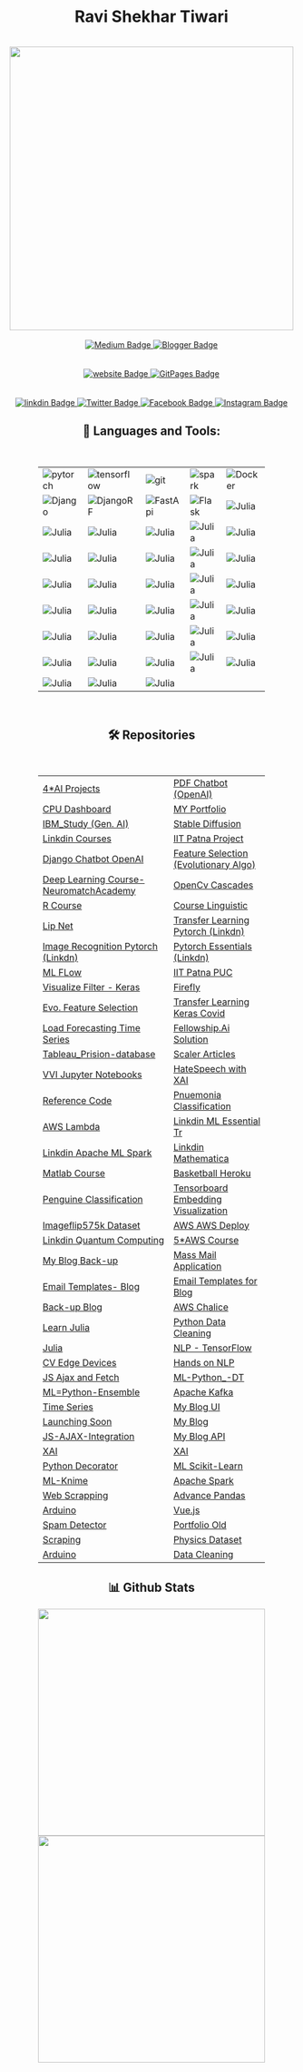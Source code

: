 <link rel="stylesheet" href="https://www.w3schools.com/w3css/4/w3.css">

<div id="header" align="center">
    <h1>Ravi Shekhar Tiwari</h1>
     <br>
  <img src="https://media.giphy.com/media/M9gbBd9nbDrOTu1Mqx/giphy.gif" width="500px"/>


<br>
  <div id="Blog">
  <br>
    
   <a href="https://tiwari11-rst.medium.com/">
    <img src="https://img.shields.io/badge/Medium-12100E?style=for-the-badge&logo=medium&logoColor=white" alt="Medium Badge"/>
  </a>

   <a href="https://ravishekhartiwari.blogspot.com/">
    <img src="https://img.shields.io/badge/Blogger-FF5722?style=for-the-badge&logo=blogger&logoColor=white" alt="
Blogger Badge"/>
  </a>

  </div>
<br>
   <div id="Websites">
   <br>
    
   <a href="https:www.rstiwari.com">
    <img src="https://img.shields.io/badge/website-000000?style=for-the-badge&logo=About.me&logoColor=white" alt="website Badge"/>
  </a>

   <a href="https://portfolio.rstiwari.com">
    <img src="https://img.shields.io/badge/GitHub%20Pages-222222?style=for-the-badge&logo=GitHub%20Pages&logoColor=white" alt="
GitPages Badge"/>
  </a>

  </div>
<br>
 <div id="badges">
     <br>
  <a href="http://www.linkedin.com/in/ravishekhartiwari">
    <img src="https://img.shields.io/badge/LinkedIn-0077B5?style=for-the-badge&logo=linkedin&logoColor=white" alt="linkdin Badge"/>
  </a>
  <a href="https://twitter.com/tiwari11rst">
    <img src="https://img.shields.io/badge/Twitter-1DA1F2?style=for-the-badge&logo=twitter&logoColor=white" alt="Twitter Badge"/>
  </a>
  <a href="https://www.facebook.com/ravishekhar.tiwari.5">
    <img src="https://img.shields.io/badge/Facebook-1877F2?style=for-the-badge&logo=facebook&logoColor=white" alt="Facebook Badge"/>
  </a>
  <a href="https://www.instagram.com/ravishekhartiwari/">
    <img src="https://img.shields.io/badge/Instagram-E4405F?style=for-the-badge&logo=instagram&logoColor=white" alt="Instagram Badge"/>
  </a>
 </div>

 <div id="Tools">
     
   <h2> 🔨 Languages and Tools:</h2>
   <br>
    <table style="width:400px">
  <tr>
    <td>
    <img align="left" src="https://img.shields.io/badge/PyTorch-EE4C2C?style=for-the-badge&logo=pytorch&logoColor=white" alt="pytorch" /> 
     </td>
    <td>
<img align="left" src="https://img.shields.io/badge/TensorFlow-FF6F00?style=for-the-badge&logo=tensorflow&logoColor=white" alt="tensorflow" /></td>
    <td><img src="https://img.shields.io/badge/Keras-FF0000?style=for-the-badge&logo=keras&logoColor=white" align="left" alt="git" /></td>
      <td><img src="https://img.shields.io/badge/Apache_Spark-FFFFFF?style=for-the-badge&logo=apachespark&logoColor=#E35A16" align="left" alt="spark" />
</td>
      <td><img src="https://img.shields.io/badge/Docker-2CA5E0?style=for-the-badge&logo=docker&logoColor=white" align="left" alt="Docker" /></td>
     
      
  </tr>

   <tr>
      <td><img src="https://img.shields.io/badge/Docker-2CA5E0?style=for-the-badge&logo=docker&logoColor=white" align="left" alt="Django" />
</td>
      <td><img src="https://img.shields.io/badge/django%20rest-ff1709?style=for-the-badge&logo=django&logoColor=white" align="left" alt="DjangoRF" />
 </td>
      <td> <img src="https://img.shields.io/badge/fastapi-109989?style=for-the-badge&logo=FASTAPI&logoColor=white" align="left" alt="FastApi" />
</td>
      <td><img src="https://img.shields.io/badge/Flask-000000?style=for-the-badge&logo=flask&logoColor=white" align="left" alt="Flask" />
 </td>
        <td><img src="https://img.shields.io/badge/Julia-9558B2?style=for-the-badge&logo=julia&logoColor=white" align="left" alt="Julia" />
</td>
  </tr>
 <tr>
      <td><img src="https://img.shields.io/badge/OpenCV-27338e?style=for-the-badge&logo=OpenCV&logoColor=white" align="left" alt="Julia" />
 </td>
      <td><img src="https://img.shields.io/badge/Postman-FF6C37?style=for-the-badge&logo=Postman&logoColor=white" align="left" alt="Julia" /> </td>
      <td> 
<img src="https://img.shields.io/badge/PowerBI-F2C811?style=for-the-badge&logo=Power%20BI&logoColor=white" align="left" alt="Julia" /></td>
       <td><img src="https://img.shields.io/badge/R-276DC3?style=for-the-badge&logo=r&logoColor=white" align="left" alt="Julia" />
</td>
      <td><img src="https://img.shields.io/badge/Rust-000000?style=for-the-badge&logo=rust&logoColor=white" align="left" alt="Julia" />
</td>
  </tr>
  <tr>
      <td><img src="https://img.shields.io/badge/Selenium-43B02A?style=for-the-badge&logo=Selenium&logoColor=white" align="left" alt="Julia" />
 </td>
      <td><img src="https://img.shields.io/badge/Shell_Script-121011?style=for-the-badge&logo=gnu-bash&logoColor=white" align="left" alt="Julia" />  </td>
<td><img src="https://img.shields.io/badge/Tailwind_CSS-38B2AC?style=for-the-badge&logo=tailwind-css&logoColor=white" align="left" alt="Julia" /></td>
<td><img src="https://img.shields.io/badge/Tableau-E97627?style=for-the-badge&logo=Tableau&logoColor=white" align="left" alt="Julia" />
 </td>
       <td>
<img src="https://img.shields.io/badge/Alibaba_Cloud-FF6A00?style=for-the-badge&logo=alibabacloud&logoColor=white" align="left" alt="Julia" /></td>
  </tr>
 <tr>
     <td><img src="https://img.shields.io/badge/Amazon_AWS-FF9900?style=for-the-badge&logo=amazonaws&logoColor=white" align="left" alt="Julia" /></td>
     <td><img src="https://img.shields.io/badge/Digital_Ocean-0080FF?style=for-the-badge&logo=DigitalOcean&logoColor=white" align="left" alt="Julia" /></td>
     <td><img src="https://img.shields.io/badge/Heroku-430098?style=for-the-badge&logo=heroku&logoColor=white" align="left" alt="Julia" /></td>
     <td><img src="https://img.shields.io/badge/Twilio-F22F46?style=for-the-badge&logo=Twilio&logoColor=white" align="left" alt="Julia" /></td>
     <td><img src="https://img.shields.io/badge/Microsoft%20SQL%20Server-CC2927?style=for-the-badge&logo=microsoft%20sql%20server&logoColor=white" align="left" alt="Julia" /></td>
 </tr>
   <tr>
     <td><img src="https://img.shields.io/badge/MySQL-005C84?style=for-the-badge&logo=mysql&logoColor=white" align="left" alt="Julia" /></td>
     <td><img src="https://img.shields.io/badge/rabbitmq-%23FF6600.svg?&style=for-the-badge&logo=rabbitmq&logoColor=white" align="left" alt="Julia" /></td>
     <td><img src="https://img.shields.io/badge/Bootstrap-563D7C?style=for-the-badge&logo=bootstrap&logoColor=white" align="left" alt="Julia" /></td>
     <td><img src="https://img.shields.io/badge/conda-342B029.svg?&style=for-the-badge&logo=anaconda&logoColor=white" align="left" alt="Julia" /></td>
     <td><img src="https://img.shields.io/badge/Colab-F9AB00?style=for-the-badge&logo=googlecolab&color=525252" align="left" alt="Julia" /></td>
 </tr>
  <tr>
     <td><img src="https://img.shields.io/badge/VSCode-0078D4?style=for-the-badge&logo=visual%20studio%20code&logoColor=white" align="left" alt="Julia" /></td>
     <td<img src="https://img.shields.io/badge/Visual_Studio_Code-0078D4?style=for-the-badge&logo=visual%20studio%20code&logoColor=white" align="left" alt="Julia" /></td>
     <td><img src="https://img.shields.io/badge/C-00599C?style=for-the-badge&logo=c&logoColor=white" align="left" alt="Julia" /></td>
     <td><img src="https://img.shields.io/badge/C%2B%2B-00599C?style=for-the-badge&logo=c%2B%2B&logoColor=white" align="left" alt="Julia" /></td>
     <td><img src="https://img.shields.io/badge/json-5E5C5C?style=for-the-badge&logo=json&logoColor=white" align="left" alt="Julia" /></td>
  <td><img src="https://img.shields.io/badge/PHP-777BB4?style=for-the-badge&logo=php&logoColor=white" align="left" alt="Julia" /></td>
 </tr>
<tr>
     <td><img src="https://img.shields.io/badge/Plotly-239120?style=for-the-badge&logo=plotly&logoColor=white" align="left" alt="Julia" /></td>
     <td><img src="https://img.shields.io/badge/PLSQL-F80000?style=for-the-badge&logo=oracle&logoColor=black" align="left" alt="Julia" /></td>
     <td><img src="https://img.shields.io/badge/scikit_learn-F7931E?style=for-the-badge&logo=scikit-learn&logoColor=white" align="left" alt="Julia" /></td>
     <td><img src="https://img.shields.io/badge/SciPy-654FF0?style=for-the-badge&logo=SciPy&logoColor=white" align="left" alt="Julia" /></td>
     <td><img src="https://img.shields.io/badge/GIT-E44C30?style=for-the-badge&logo=git&logoColor=white" align="left" alt="Julia" /></td>
 </tr> 
 <tr>
     <td><img src="https://img.shields.io/badge/powershell-5391FE?style=for-the-badge&logo=powershell&logoColor=white" align="left" alt="Julia" /></td>
     <td><img src="https://img.shields.io/badge/windows%20terminal-4D4D4D?style=for-the-badge&logo=windows%20terminal&logoColor=white" align="left" alt="Julia" /></td>
     <td><img src="https://img.shields.io/badge/Airflow-017CEE?style=for-the-badge&logo=Apache%20Airflow&logoColor=white" align="left" alt="Julia" /></td>
     <td></td>
     <td></td>
 </tr> 
 
</table>


 </div>
   
   <br>
   </div>
   <div id="Projects"  align="center">
       <h2>  🛠️  Repositories </h2> 
       <br>
       <table style="width:400px">

  <tr>
    <td ><a href="https://github.com/happyman11/Real-Time-AI-Product-Projects" target="_blank"> 4*AI Projects</a></td>
    <td><a href="https://github.com/happyman11/PUC-PDF-Openai" target="_blank">PDF Chatbot (OpenAI)</a></td>
   </tr>
  </tr>
     <td><a href="https://github.com/happyman11/CPU_Usage_Dashboard" target="_blank">CPU Dashboard</a></td>
     <td><a href="https://github.com/happyman11/happyman11.github.io" target="_blank"> MY Portfolio</a></td>
  <tr>
     <td><a href="https://github.com/happyman11/IBM_Study" target="_blank">IBM_Study (Gen. AI)</a></td>
     <td><a href="https://github.com/happyman11/assessment-challenge_stbleDiffusion-Fast_API/tree/main" target="_blank">Stable  Diffusion</a></td>
  </tr>
  <tr>
     <td><a href="https://github.com/happyman11/linkdin_courses" target="_blank">Linkdin Courses</a></td>
     <td><a href="https://github.com/happyman11/PPGCL_JRF" target="_blank">IIT Patna Project</a></td>
  </tr>

  <tr>
     <td><a href="https://github.com/happyman11/django-chatbot/tree/main" target="_blank">Django Chatbot OpenAI</a></td>
     <td><a href="https://github.com/happyman11/Py_FS" target="_blank">Feature Selection (Evolutionary Algo)</a></td>
  </tr>
  <tr>
     <td><a href="https://github.com/happyman11/course-content-dl" target="_blank">Deep Learning Course-NeuromatchAcademy</a></td>
     <td><a href="https://github.com/happyman11/opencv-cascade" target="_blank">OpenCv Cascades</a></td>
  </tr>
  <tr>
     <td><a href="https://github.com/happyman11/NTNU_ENC2055_DATA" target="_blank">R Course</a></td>
     <td><a href="https://github.com/happyman11/NTNU_ENC2055_LECTURES" target="_blank"> Course Linguistic</a></td>
  </tr>
  <tr>
     <td><a href="https://github.com/happyman11/LipNet/tree/main" target="_blank">Lip Net</a></td>
     <td><a href="https://github.com/happyman11/linkdin_transfer_learning_pytorch/tree/main" target="_blank">Transfer Learning Pytorch (Linkdn)</a></td>
  </tr>
  <tr>
     <td><a href="https://github.com/happyman11/linkdin_image_recognition/tree/main" target="_blank">Image Recognition Pytorch (Linkdn)</a></td>
     <td><a href="https://github.com/happyman11/linkdin_pytorch_essential_training/blob/main/README.md" target="_blank">Pytorch Essentials (Linkdn)</a></td>
  </tr>
  <tr>
     <td><a href="https://github.com/happyman11/Mlflow-Tutorial/tree/main" target="_blank">ML FLow</a></td>
     <td><a href="https://github.com/happyman11/IIT-Patna-Deployed-Application/tree/main" target="_blank">IIT Patna PUC</a></td>
  </tr>
  <tr>
     <td><a href="https://github.com/happyman11/visualize_channel_DL/tree/main" target="_blank">Visualize Filter - Keras</a></td>
     <td><a href="https://github.com/happyman11/FireflyAlgorithm" target="_blank">Firefly</a></td>
  </tr>
  <tr>
     <td><a href="https://github.com/happyman11/Wrapper-Feature-Selection-Toolbox-Python" target="_blank">Evo.  Feature Selection</a></td>
     <td><a href="https://github.com/happyman11/transer-learning-repository" target="_blank">Transfer Learning Keras Covid </a></td>
  </tr>
  <tr>
     <td><a href="https://github.com/happyman11/Loadforecasting/tree/main" target="_blank">Load Forecasting Time Series</a></td>
     <td><a href="https://github.com/happyman11/Fellowship.AI-solution/tree/main" target="_blank">Fellowship.Ai Solution</a></td>
  </tr>
  <tr>
     <td><a href="https://github.com/happyman11/Tableau_Prision-database/tree/main" target="_blank">Tableau_Prision-database</a></td>
     <td><a href="https://github.com/happyman11/Scaler_Articles" target="_blank">Scaler Articles</a></td>
  </tr>
  <tr>
     <td><a href="https://github.com/happyman11/notebooks_importantlinks" target="_blank">VVI Jupyter Notebooks</a></td>
     <td><a href="https://github.com/happyman11/bookchapter_LSTM_HAtespeech_LIME/tree/main" target="_blank">HateSpeech with XAI</a></td>
  </tr>
  <tr>
     <td><a href="https://github.com/happyman11/code_imp_wrk/tree/main" target="_blank">Reference Code</a></td>
     <td><a href="https://github.com/happyman11/Backup-usdcdrive/tree/main" target="_blank">Pnuemonia  Classification</a></td>
  </tr>
  <tr>
     <td><a href="https://github.com/happyman11/AWS-API-gateway-with-lambda-dynamo/tree/main" target="_blank">AWS Lambda</a></td>
     <td><a href="https://github.com/happyman11/linkdin-Amazon-wenservice-ML-Essential-Trainning" target="_blank">Linkdin ML Essential Tr</a></td>
  </tr>

   <tr>
     <td><a href="https://github.com/happyman11/linkdin-Apache-Spark-DL-essensial-Learning/tree/main" target="_blank">Linkdin  Apache ML Spark</a></td>
     <td><a href="https://github.com/happyman11/linkdin_mathematica-11-ML/tree/main" target="_blank">Linkdin Mathematica</a></td>
  </tr>

   <tr>
     <td><a href="https://github.com/happyman11/matlab-cource/tree/main" target="_blank">Matlab Course</a></td>
     <td><a href="https://github.com/happyman11/basketbaal_heroku-deploy" target="_blank">Basketball Heroku</a></td>
  </tr>

  <tr>
     <td><a href="https://github.com/happyman11/Penguine_Streamlit_Deployed_Heroku" target="_blank">Penguine Classification</a></td>
     <td><a href="https://github.com/happyman11/tensorboard-datavisualixation-" target="_blank">Tensorboard Embedding Visualization</a></td>
  </tr>
  
  <tr>
     <td><a href="https://github.com/happyman11/ImgFlip575K_Dataset" target="_blank">Imageflip575k Dataset</a></td>
     <td><a href="https://github.com/happyman11/aws_api_deployement/tree/main" target="_blank">AWS AWS Deploy</a></td>
  </tr>

<tr>
     <td><a href="https://github.com/happyman11/aws_quantum" target="_blank">Linkdin Quantum Computing</a></td>
     <td><a href="https://github.com/happyman11/linkdin_aws/tree/main" target="_blank">5*AWS Course </a></td>
  </tr>

<tr>
     <td><a href="https://github.com/happyman11/copy-backup/tree/main" target="_blank">My Blog Back-up</a></td>
     <td><a href="https://github.com/happyman11/massmail/tree/main" target="_blank">Mass Mail Application</a></td>
  </tr>

<tr>
     <td><a href="https://github.com/happyman11/templates_blog/tree/main" target="_blank">Email Templates- Blog</a></td>
     <td><a href="https://github.com/happyman11/email_templates/tree/main" target="_blank">Email Templates for Blog</a></td>
  </tr>

<tr>
     <td><a href="https://github.com/happyman11/backup_blog/tree/main" target="_blank">Back-up Blog</a></td>
     <td><a href="https://github.com/happyman11/aws_chalice/tree/main" target="_blank">AWS Chalice</a></td>
  </tr>

  <tr>
     <td><a href="https://github.com/happyman11/Learning-Julia/tree/main" target="_blank">Learn Julia</a></td>
     <td><a href="https://github.com/happyman11/Data-Cleanning-Essentials-python/tree/main" target="_blank">Python Data Cleaning </a></td>
  </tr>
 
 <tr>
     <td><a href="https://github.com/happyman11/Learning-Julia-Julia_-Power-like-Python-speed-like-C/tree/main" target="_blank">Julia</a></td>
     <td><a href="https://github.com/happyman11/Deep-Learning-Foundations_-Natural-Language-Processing-with-TensorFlow/tree/main" target="_blank">NLP - TensorFlow</a></td>
  </tr>

   <tr>
     <td><a href="https://github.com/happyman11/Computer-Vision-on-the-Raspberry-Pi-4/tree/main" target="_blank">CV Edge Devices</a></td>
     <td><a href="https://github.com/happyman11/Hands-On-Natural-Language-Processing/tree/main" target="_blank">Hands on NLP</a></td>
  </tr>

 <tr>
     <td><a href="https://github.com/happyman11/JavaScript_-Ajax-and-Fetch/tree/main" target="_blank">JS Ajax and Fetch </a></td>
     <td><a href="https://github.com/happyman11/Machine-Learning-with-Python_-Decision-Trees/tree/main" target="_blank">ML-Python_-DT</a></td>
  </tr>

  <tr>
     <td><a href="https://github.com/happyman11/Applied-Machine-Learning_-Ensemble-Learning/tree/main" target="_blank">ML=Python-Ensemble</a></td>
     <td><a href="https://github.com/happyman11/course_linkdin_apachekafka/tree/main" target="_blank">Apache Kafka</a></td>
  </tr>

<tr>
     <td><a href="https://github.com/happyman11/timeseries/tree/main" target="_blank">Time Series </a></td>
     <td><a href="https://github.com/happyman11/blogrstiwari.github.io/tree/main" target="_blank">My Blog UI</a></td>
  </tr>
<tr>
     <td><a href="https://github.com/happyman11/launching-soon-/tree/main" target="_blank">Launching Soon</a></td>
     <td><a href="https://github.com/happyman11/myblog/tree/main" target="_blank"> My Blog</a></td>
  </tr>
<tr>
     <td><a href="https://github.com/happyman11/linkdin_JavaScript-and-AJAX_-Integration-Techniques/tree/main" target="_blank">JS-AJAX-Integration</a></td>
     <td><a href="https://github.com/happyman11/blog_api_deploy/tree/main" target="_blank">My Blog API</a></td>
  </tr>
<tr>
     <td><a href="https://github.com/happyman11/linkdin_Machine-Learning-and-AI-Foundations_-Producing-Explainable-AI-XAI-and-Interpretable-Mach/tree/main" target="_blank">XAI </a></td>
     <td><a href="https://github.com/happyman11/linkdin_machine_learning_XAI/tree/main" target="_blank">XAI</a></td>
  </tr>
<tr>
     <td><a href="https://github.com/happyman11/linkdin_python_decorator/tree/main" target="_blank">Python Decorator</a></td>
     <td><a href="https://github.com/happyman11/linkdin_machine_learningwithScikitlearn/tree/main" target="_blank">ML Scikit-Learn</a></td>
  </tr>
<tr>
     <td><a href="https://github.com/happyman11/linkdin_Machine-Learning-and-AI-Foundations_-Decision-Trees-with-KNIME/tree/main" target="_blank">ML-Knime</a></td>
     <td><a href="https://github.com/happyman11/Linkdin_APache_pysparkbyexample/tree/main" target="_blank">Apache Spark</a></td>
  </tr>
<tr>
     <td><a href="https://github.com/happyman11/Linkdin_webscrapping/tree/main" target="_blank">Web Scrapping</a></td>
     <td><a href="https://github.com/happyman11/linkdin_AdvancedPandas/tree/main" target="_blank">Advance Pandas</a></td>
  </tr>
<tr>
     <td><a href="https://github.com/happyman11/Linkdin_learningArduino/tree/main" target="_blank">Arduino</a></td>
     <td><a href="https://github.com/happyman11/Linkdin_learning-vuejs/tree/main" target="_blank">Vue.js</a></td>
  </tr>
<tr>
     <td><a href="https://github.com/happyman11/Spam-detector-app/tree/main" target="_blank">Spam Detector</a></td>
     <td><a href="https://github.com/happyman11/personal_portfolio/tree/main" target="_blank">Portfolio Old</a></td>
  </tr>
  
<tr>
     <td><a href="https://github.com/happyman11/linkdin_Web-Scraping-with-Python/tree/main" target="_blank">Scraping</a></td>
     <td><a href="https://github.com/happyman11/research_phyisc-AI/tree/main" target="_blank">Physics Dataset</a></td>
  </tr>
<tr>
     <td><a href="https://github.com/happyman11/linkdin_Learning_Arduino/tree/main" target="_blank">Arduino</a></td>
     <td><a href="https://github.com/happyman11/linkdin_Data-Cleanning-Essentials-python/tree/main" target="_blank">Data Cleaning</a></td>
  </tr>



</table>
       
   <div align="center">
    <div id ="Repository">
     <h2> 📊 Github Stats </h2>
    <img style="width:400px;"  src="https://github-profile-summary-cards.vercel.app/api/cards/profile-details?username=happyman11&theme=dark" />
     <img style="width:400px;" src="https://github-readme-stats-git-masterrstaa-rickstaa.vercel.app/api?username=happyman11&theme=dark" /> 
   </div>
   <br>
   </div>
